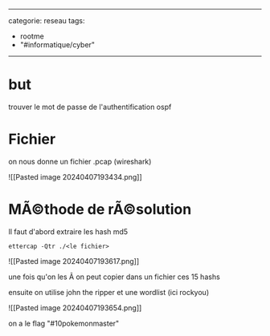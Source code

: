 <script src="../../../js/password-protect.js"></script>

---
categorie: reseau
tags:
  - rootme
  - "#informatique/cyber"
---
# but

trouver le mot de passe de l'authentification ospf


# Fichier
on nous donne un fichier .pcap (wireshark)

![[Pasted image 20240407193434.png]]


# MÃ©thode de rÃ©solution

Il faut d'abord extraire les hash md5 

```
ettercap -Qtr ./<le fichier>
```

![[Pasted image 20240407193617.png]]

une fois qu'on les Ã  on peut copier dans un fichier ces 15 hashs

ensuite on utilise john the ripper et une wordlist (ici rockyou)

![[Pasted image 20240407193654.png]]

on a le flag "#10pokemonmaster"
